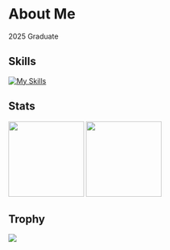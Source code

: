 # About Me

2025 Graduate

## Skills

[![My Skills](https://skillicons.dev/icons?i=git,github,java,python,html,css)](https://skillicons.dev)


## Stats

<p align="left"> 
  <picture>
    <source height="150px"
      srcset="https://github-readme-stats.vercel.app/api?username=AxlK2005&show_icons=true&theme=radical"
      media="(prefers-color-scheme: dark)"
    />
    <source height="150px"
      srcset="https://github-readme-stats.vercel.app/api?username=AxlK2005&show_icons=true&theme=buefy"
      media="(prefers-color-scheme: light)"
    />
    <img height="150px" src="https://github-readme-stats.vercel.app/api?username=AxlK2005&show_icons=true" />
  </picture>
  <picture>
    <source height="150px"
      srcset="https://github-readme-stats.vercel.app/api/top-langs/?username=AxlK2005&show_icons=true&theme=radical"
      media="(prefers-color-scheme: dark)"
    />
    <source height="150px"
      srcset="https://github-readme-stats.vercel.app/api/top-langs/?username=AxlK2005&show_icons=true&theme=buefy"
      media="(prefers-color-scheme: light)"
    />
    <img height="150px" src="https://github-readme-stats.vercel.app/api/top-langs/?username=AxlK2005&show_icons=true" />
  </picture>
</p>

## Trophy 
<picture>
  <source
    srcset="https://github-profile-trophy.vercel.app/?username=AxlK2005&theme=radical&margin-w=5&column-1"
    media="(prefers-color-scheme: dark)"
  />
  <source
    srcset="https://github-profile-trophy.vercel.app/?username=AxlK2005&theme=buefy&margin-w=5&column=-1"
    media="(prefers-color-scheme: light)"
  />
  <img src="https://github-profile-trophy.vercel.app/?username=AxlK2005&margin-w=5&column=-1" />
</picture>
